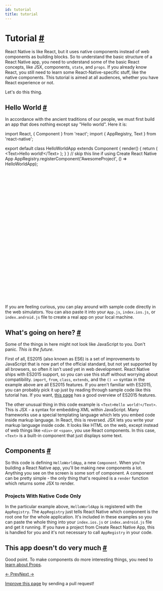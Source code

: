 ```yaml
---
id: tutorial
title: tutorial
---
```

<a id="content"></a><h1><a class="anchor" name="tutorial"></a>Tutorial <a class="hash-link" href="docs/tutorial.html#tutorial">#</a></h1><div><p>React Native is like React, but it uses native components instead of web components as building blocks. So to understand the basic structure of a React Native app, you need to understand some of the basic React concepts, like JSX, components, <code>state</code>, and <code>props</code>. If you already know React, you still need to learn some React-Native-specific stuff, like the native components. This
tutorial is aimed at all audiences, whether you have React experience or not.</p><p>Let's do this thing.</p><h2><a class="anchor" name="hello-world"></a>Hello World <a class="hash-link" href="docs/tutorial.html#hello-world">#</a></h2><p>In accordance with the ancient traditions of our people, we must first build an app that does nothing except say "Hello world". Here it is:</p><div class="web-player"><div class="prism language-javascript"><span class="token keyword">import</span> React<span class="token punctuation">,</span> <span class="token punctuation">{</span> Component <span class="token punctuation">}</span> <span class="token keyword">from</span> <span class="token string">'react'</span><span class="token punctuation">;</span>
<span class="token keyword">import</span> <span class="token punctuation">{</span> AppRegistry<span class="token punctuation">,</span> Text <span class="token punctuation">}</span> <span class="token keyword">from</span> <span class="token string">'react-native'</span><span class="token punctuation">;</span>

<span class="token keyword">export</span> <span class="token keyword">default</span> <span class="token keyword">class</span> <span class="token class-name">HelloWorldApp</span> <span class="token keyword">extends</span> <span class="token class-name">Component</span> <span class="token punctuation">{</span>
  <span class="token function">render</span><span class="token punctuation">(</span><span class="token punctuation">)</span> <span class="token punctuation">{</span>
    <span class="token keyword">return</span> <span class="token punctuation">(</span>
      <span class="token operator">&lt;</span>Text<span class="token operator">&gt;</span>Hello world<span class="token operator">!</span><span class="token operator">&lt;</span><span class="token operator">/</span>Text<span class="token operator">&gt;</span>
    <span class="token punctuation">)</span><span class="token punctuation">;</span>
  <span class="token punctuation">}</span>
<span class="token punctuation">}</span>
<span class="token comment" spellcheck="true">
// skip this line if using Create React Native App
</span>AppRegistry<span class="token punctuation">.</span><span class="token function">registerComponent</span><span class="token punctuation">(</span><span class="token string">'AwesomeProject'</span><span class="token punctuation">,</span> <span class="token punctuation">(</span><span class="token punctuation">)</span> <span class="token operator">=&gt;</span> HelloWorldApp<span class="token punctuation">)</span><span class="token punctuation">;</span></div><iframe style="margin-top:4px;" width="880" height="420" data-src="//cdn.rawgit.com/dabbott/react-native-web-player/gh-v1.2.6/index.html#code=import%20React%2C%20%7B%20Component%20%7D%20from%20'react'%3B%0Aimport%20%7B%20AppRegistry%2C%20Text%20%7D%20from%20'react-native'%3B%0A%0Aexport%20default%20class%20HelloWorldApp%20extends%20Component%20%7B%0A%20%20render()%20%7B%0A%20%20%20%20return%20(%0A%20%20%20%20%20%20%3CText%3EHello%20world!%3C%2FText%3E%0A%20%20%20%20)%3B%0A%20%20%7D%0A%7D%0A%0A%2F%2F%20skip%20this%20line%20if%20using%20Create%20React%20Native%20App%0AAppRegistry.registerComponent('AwesomeProject'%2C%20()%20%3D%3E%20HelloWorldApp)%3B" frameborder="0"></iframe></div><p>If you are feeling curious, you can play around with sample code directly in the web simulators. You can also paste it into your <code>App.js</code>, <code>index.ios.js</code>, or <code>index.android.js</code> file to create a real app on your local machine.</p><h2><a class="anchor" name="what-s-going-on-here"></a>What's going on here? <a class="hash-link" href="docs/tutorial.html#what-s-going-on-here">#</a></h2><p>Some of the things in here might not look like JavaScript to you. Don't panic. <em>This is the future</em>.</p><p>First of all, ES2015 (also known as ES6) is a set of improvements to JavaScript that is now part of the official standard, but not yet supported by all browsers, so often it isn't used yet in web development. React Native ships with ES2015 support, so you can use this stuff without worrying about compatibility. <code>import</code>, <code>from</code>, <code>class</code>, <code>extends</code>, and the <code>() =&gt;</code> syntax in the example above are all ES2015 features. If you aren't familiar with ES2015, you can probably pick it up just by reading through sample code like this tutorial has. If you want, <a href="https://babeljs.io/learn-es2015/" target="_blank">this page</a> has a good overview of ES2015 features.</p><p>The other unusual thing in this code example is <code>&lt;Text&gt;Hello world!&lt;/Text&gt;</code>. This is JSX - a syntax for embedding XML within JavaScript. Many frameworks use a special templating language which lets you embed code inside markup language. In React, this is reversed. JSX lets you write your markup language inside code. It looks like HTML on the web, except instead of web things like <code>&lt;div&gt;</code> or <code>&lt;span&gt;</code>, you use React components. In this case, <code>&lt;Text&gt;</code>
is a built-in component that just displays some text.</p><h2><a class="anchor" name="components"></a>Components <a class="hash-link" href="docs/tutorial.html#components">#</a></h2><p>So this code is defining <code>HelloWorldApp</code>, a new <code>Component</code>. When you're building a React Native app, you'll be making new components a lot. Anything you see on the screen is some sort of component. A component can be pretty simple - the only thing that's required is a <code>render</code> function which returns some JSX to render.</p><span><div class="banner-crna-ejected">
  <h3>Projects With Native Code Only</h3>
  <p>
    In the particular example above, <code>HelloWorldApp</code> is registered with the <code>AppRegistry</code>. The <code>AppRegistry</code> just tells React Native which component is the root one for the whole application. It's included in these examples so you can paste the whole thing into your <code>index.ios.js</code> or <code>index.android.js</code> file and get it running. If you have a project from Create React Native App, this is handled for you and it's not necessary to call <code>AppRegistry</code> in your code.
  </p>
</div>


</span><h2><a class="anchor" name="this-app-doesn-t-do-very-much"></a>This app doesn't do very much <a class="hash-link" href="docs/tutorial.html#this-app-doesn-t-do-very-much">#</a></h2><p>Good point. To make components do more interesting things, you need to <a href="docs/props.html" target="_blank">learn about Props</a>.</p></div><div class="docs-prevnext"><a class="docs-prev" href="docs/getting-started.html#content">← Prev</a><a class="docs-next" href="docs/props.html#content">Next →</a></div><p class="edit-page-block"><a target="_blank" href="https://github.com/facebook/react-native/blob/master/docs/Tutorial.md">Improve this page</a> by sending a pull request!</p>